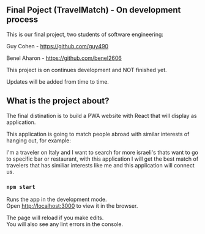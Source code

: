 ## Final Poject (TravelMatch) - On development process

This is our final project, two students of software engineering:

Guy Cohen - https://github.com/guy490

Benel Aharon - https://github.com/benel2606

This project is on continues development and NOT finished yet.

Updates will be added from time to time.

## What is the project about?

The final distination is to build a PWA website with React that will display as application.

This application is going to match people abroad with similar interests of hanging out, for example:

I'm a traveler on Italy and I want to search for more israeli's thats want to go to specific bar or restaurant, with this application I will get the best match of travelers that has similiar interests like me and this application will connect us.

### `npm start`

Runs the app in the development mode.<br />
Open [http://localhost:3000](http://localhost:3000) to view it in the browser.

The page will reload if you make edits.<br />
You will also see any lint errors in the console.
